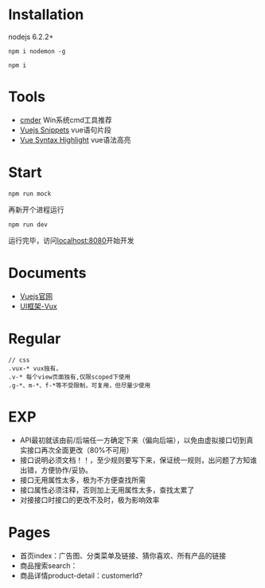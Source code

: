 # Installation

nodejs 6.2.2+

```
npm i nodemon -g
```
```
npm i
```

# Tools

- [cmder](https://github.com/cmderdev/cmder) Win系统cmd工具推荐
- [Vuejs Snippets](https://packagecontrol.io/packages/Vuejs%20Snippets) vue语句片段
- [Vue Syntax Highlight](https://packagecontrol.io/packages/Vue%20Syntax%20Highlight) vue语法高亮


# Start

```
npm run mock
```

再新开个进程运行

```
npm run dev
```

运行完毕，访问[localhost:8080](localhost:8080)开始开发

# Documents

- [Vuejs官网](http://cn.vuejs.org/)
- [UI框架-Vux](https://github.com/airyland/vux)

# Regular

```
// css
.vux-* vux独有，
.v-* 每个view页面独有,仅限scoped下使用
.g-*、m-*、f-*等不受限制，可复用，但尽量少使用
```

# EXP

- API最初就该由前/后端任一方确定下来（偏向后端），以免由虚拟接口切到真实接口再次全面更改（80%不可用）
- 接口说明必须文档！！，至少规则要写下来，保证统一规则，出问题了方知谁出错，方便协作/妥协。
- 接口无用属性太多，极为不方便查找所需
- 接口属性必须注释，否则加上无用属性太多，查找太累了
- 对接接口时接口的更改不及时，极为影响效率


# Pages

- 首页index：广告图、分类菜单及链接、猜你喜欢、所有产品的链接
- 商品搜索search：
- 商品详情product-detail：customerId?
